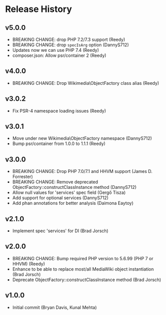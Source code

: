 # Release History

## v5.0.0
* BREAKING CHANGE: drop PHP 7.2/7.3 support (Reedy)
* BREAKING CHANGE: drop `specIsArg` option (DannyS712)
* Updates now we can use PHP 7.4 (Reedy)
* composer.json: Allow psr/container 2 (Reedy)

## v4.0.0
* BREAKING CHANGE: Drop Wikimedia\ObjectFactory class alias (Reedy)

## v3.0.2
* Fix PSR-4 namespace loading issues (Reedy)

## v3.0.1
* Move under new Wikimedia\ObjectFactory namespace (DannyS712)
* Bump psr/container from 1.0.0 to 1.1.1 (Reedy)

## v3.0.0
* BREAKING CHANGE: Drop PHP 7.0/7.1 and HHVM support (James D. Forrester)
* BREAKING CHANGE: Remove deprecated ObjectFactory::constructClassInstance method (DannyS712)
* Allow null values for 'services' spec field (Gergő Tisza)
* Add support for optional services (DannyS712)
* Add phan annotations for better analysis (Daimona Eaytoy)

## v2.1.0
* Implement spec 'services' for DI (Brad Jorsch)

## v2.0.0
* BREAKING CHANGE: Bump required PHP version to 5.6.99 (PHP 7 or HHVM) (Reedy)
* Enhance to be able to replace most/all MediaWiki object instantiation (Brad Jorsch)
* Deprecate ObjectFactory::constructClassInstance method (Brad Jorsch)

## v1.0.0
* Initial commit (Bryan Davis, Kunal Mehta)
